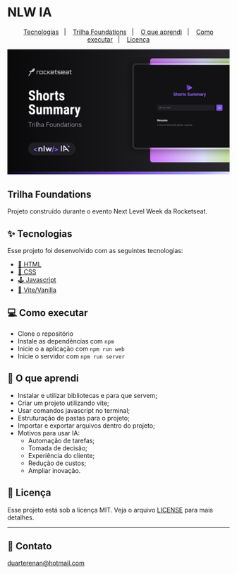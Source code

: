 # NLW IA

<p align="center">
  <a href="#-tecnologias">Tecnologias</a>&nbsp;&nbsp;&nbsp;|&nbsp;&nbsp;&nbsp;
  <a href="#-trilha-foundations">Trilha Foundations</a>&nbsp;&nbsp;&nbsp;|&nbsp;&nbsp;&nbsp;
  <a href="#-o-que-aprendi">O que aprendi</a>&nbsp;&nbsp;&nbsp;|&nbsp;&nbsp;&nbsp;
  <a href="#-como-executar">Como executar</a>&nbsp;&nbsp;&nbsp;|&nbsp;&nbsp;&nbsp;
  <a href="#-licença">Licença</a>
</p>

<p align="center">
<img src="https://raw.githubusercontent.com/DuarteRenan/nlw-ia/main/public/cover.png"/>
</p>

## Trilha Foundations

Projeto construído durante o evento Next Level Week da Rocketseat.


## ✨ Tecnologias
Esse projeto foi desenvolvido com as seguintes tecnologias:
- [🧱 HTML](https://www.w3schools.com/)
- [🎨 CSS](https://www.w3schools.com/)
- [🕹 Javascript](https://www.javascript.com/)
- [🍦 Vite/Vanilla](http://vanilla-js.com/)


## 💻 Como executar

- Clone o repositório
- Instale as dependências com `npm`
- Inicie o a aplicação com `npm run web`
- Inicie o servidor com `npm run server`

## 🚀 O que aprendi

- Instalar e utilizar bibliotecas e para que servem;
- Criar um projeto utilizando vite;
- Usar comandos javascript no terminal;
- Estruturação de pastas para o projeto;
- Importar e exportar arquivos dentro do projeto;
- Motivos para usar IA:
    - Automação de tarefas;
    - Tomada de decisão;
    - Experiência do cliente;
    - Redução de custos;
    - Ampliar inovação.


## 📄 Licença

Esse projeto está sob a licença MIT. Veja o arquivo [LICENSE](LICENSE.md) para mais detalhes.

---

## 💜 Contato

duarterenan@hotmail.com
